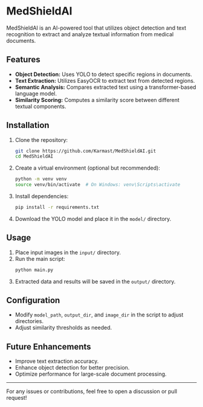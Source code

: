# MedShieldAI
MedShieldAI is an AI-powered tool that utilizes object detection and text recognition to extract and analyze textual information from medical documents.


## Features
- **Object Detection:** Uses YOLO to detect specific regions in documents.
- **Text Extraction:** Utilizes EasyOCR to extract text from detected regions.
- **Semantic Analysis:** Compares extracted text using a transformer-based language model.
- **Similarity Scoring:** Computes a similarity score between different textual components.

## Installation

1. Clone the repository:
   ```sh
   git clone https://github.com/Karmast/MedShieldAI.git
   cd MedShieldAI
   ```
2. Create a virtual environment (optional but recommended):
   ```sh
   python -m venv venv
   source venv/bin/activate  # On Windows: venv\Scripts\activate
   ```
3. Install dependencies:
   ```sh
   pip install -r requirements.txt
   ```
4. Download the YOLO model and place it in the `model/` directory.

## Usage

1. Place input images in the `input/` directory.
2. Run the main script:
   ```sh
   python main.py
   ```
3. Extracted data and results will be saved in the `output/` directory.

## Configuration
- Modify `model_path`, `output_dir`, and `image_dir` in the script to adjust directories.
- Adjust similarity thresholds as needed.

## Future Enhancements
- Improve text extraction accuracy.
- Enhance object detection for better precision.
- Optimize performance for large-scale document processing.

---

For any issues or contributions, feel free to open a discussion or pull request!

